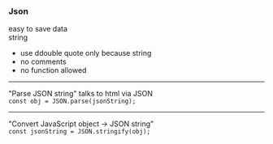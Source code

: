 ### Json

easy to save data  
string

- use ddouble quote only because string
- no comments
- no function allowed

---

"Parse JSON string" talks to html via JSON  
`const obj = JSON.parse(jsonString);`

---

"Convert JavaScript object → JSON string"  
`const jsonString = JSON.stringify(obj);`
